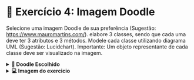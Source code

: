 # 🎴 Exercício 4: Imagem Doodle

Selecione uma imagem Doodle de sua preferência (Sugestão: https://www.mauromartins.com/). elabore 3 classes, sendo que cada uma deve ter 3 atributos e 3 métodos. Modele cada classe utilizando diagrama UML (Sugestão: Lucidchart). Importante: Um objeto representante de cada classe deve ser visualizado na imagem.

<details>
<summary><strong> 🎥 Doodle Escolhido </strong></summary>

![image](https://github.com/JhowRossii/LP1/blob/80940c9b3a3a8273bcc130e0ab58f49f27973e24/PRIMEIRO%20EXERCICIO/Exercicio_04/exer4Doodle.png)

</details>

<details>
<summary><strong>💻 Imagem do exercicio  </strong></summary>
  
![image](https://github.com/JhowRossii/LP1/blob/80940c9b3a3a8273bcc130e0ab58f49f27973e24/PRIMEIRO%20EXERCICIO/Exercicio_04/exer4.png)

</details>








 
